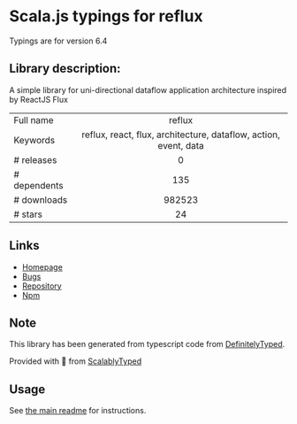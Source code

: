 
# Scala.js typings for reflux

Typings are for version 6.4

## Library description:
A simple library for uni-directional dataflow application architecture inspired by ReactJS Flux

|                    |                 |
| ------------------ | :-------------: |
| Full name          | reflux |
| Keywords           | reflux, react, flux, architecture, dataflow, action, event, data |
| # releases         | 0 |
| # dependents       | 135 |
| # downloads        | 982523 |
| # stars            | 24 |

## Links
- [Homepage](https://github.com/reflux/refluxjs#readme)
- [Bugs](https://github.com/reflux/refluxjs/issues)
- [Repository](https://github.com/reflux/refluxjs)
- [Npm](https://www.npmjs.com/package/reflux)
    


## Note
This library has been generated from typescript code from [DefinitelyTyped](https://definitelytyped.org).

Provided with :purple_heart: from [ScalablyTyped](https://github.com/oyvindberg/ScalablyTyped)

## Usage
See [the main readme](../../readme.md) for instructions.



